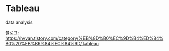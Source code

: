 # Tableau
data analysis

블로그: https://hvvan.tistory.com/category/%EB%8D%B0%EC%9D%B4%ED%84%B0%20%EB%B6%84%EC%84%9D/Tableau
